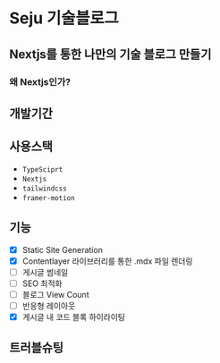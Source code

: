 # Seju 기술블로그

## Nextjs를 통한 나만의 기술 블로그 만들기

### 왜 Nextjs인가?

## 개발기간

## 사용스택

- `TypeSciprt`
- `Nextjs`
- `tailwindcss`
- `framer-motion`

## 기능

- [x] Static Site Generation
- [x] Contentlayer 라이브러리를 통한 .mdx 파일 렌더링
- [ ] 게시글 썸네일
- [ ] SEO 최적화
- [ ] 블로그 View Count
- [ ] 반응형 레이아웃
- [x] 게시글 내 코드 블록 하이라이팅

## 트러블슈팅
